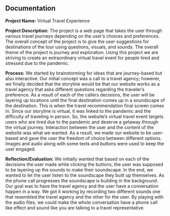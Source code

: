 ## Documentation

**Project Name:** 
Virtual Travel Experience 

**Project Description:**
The project is a web page that takes the user through various travel journeys depending on the user’s choices and preferences. The overall concept of the project is to give the user suggestions for destinations of the tour using questions, visuals, and sounds. The overall theme of the project is journey and exploration. Using this project we are striving to create an extraordinary virtual travel event for people tired and stressed due to the pandemic.

**Process:**
We started by brainstorming for ideas that are journey-based but also interactive. Our initial concept was a call to a travel agency; however, we finally decided that the storyline would be that our website works as a travel agency that asks different questions regarding the traveler’s preference. As a result of each of the callers decisions, the user will be layering up locations until the final destination comes up in a soundscape of the destination. This is when the travel recommendation final screen comes in. Since our storyline is virtual, it was linked to the pandemic and the difficulty of traveling in person. So, the website’s virtual travel event targets users who are tired due to the pandemic and deserve a getaway through the virtual journey. 
Interaction between the user and the content of the website was what we wanted. As a result, we made our website to be user-based and gave the user the freedom of choice between different options. Images and audio along with some texts and buttons were used to keep the user engaged.

**Reflection/Evaluation:**
We initially wanted that based on each of the decisions the user made while clicking the buttons, the user was supposed to be layering up the sounds to make their soundscape. In the end, we wanted to let the user listen to the soundscape they built up themselves. As the phone call progresses the soundscape is building in the background. Our goal was to have the travel agency and the user have a conversation happen in a way. We got it working by recording two different sounds one that resembled the travel agency and the other for the user. By playing with the audio files, we could make the whole conversation have a phone call like effect and sound like you are talking to a travel representative.

